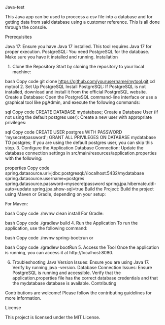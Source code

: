 Java-test

This Java app can be used to proccess a csv file into a database and for getting data from said database using a customer reference. This is all done through the console.

Prerequisites

Java 17: Ensure you have Java 17 installed. This tool requires Java 17 for proper execution.
PostgreSQL: You need PostgreSQL for the database. Make sure you have it installed and running.
Installation

1. Clone the Repository
Start by cloning the repository to your local machine:

bash
Copy code
git clone https://github.com/yourusername/mytool.git
cd mytool
2. Set Up PostgreSQL
Install PostgreSQL: If PostgreSQL is not installed, download and install it from the official PostgreSQL website.
Create a Database:
Open the PostgreSQL command-line interface or use a graphical tool like pgAdmin, and execute the following commands:

sql
Copy code
CREATE DATABASE mydatabase;
Create a Database User (if not using the default postgres user):
Create a new user with appropriate privileges:

sql
Copy code
CREATE USER postgres WITH PASSWORD 'mysecretpassword';
GRANT ALL PRIVILEGES ON DATABASE mydatabase TO postgres;
If you are using the default postgres user, you can skip this step.
3. Configure the Application
Database Connection:
Update the database connection settings in src/main/resources/application.properties with the following:

properties
Copy code
spring.datasource.url=jdbc:postgresql://localhost:5432/mydatabase
spring.datasource.username=postgres
spring.datasource.password=mysecretpassword
spring.jpa.hibernate.ddl-auto=update
spring.jpa.show-sql=true
Build the Project:
Build the project using Maven or Gradle, depending on your setup:

For Maven:

bash
Copy code
./mvnw clean install
For Gradle:

bash
Copy code
./gradlew build
4. Run the Application
To run the application, use the following command:

bash
Copy code
./mvnw spring-boot:run
or

bash
Copy code
./gradlew bootRun
5. Access the Tool
Once the application is running, you can access it at http://localhost:8080.

6. Troubleshooting
Java Version Issues: Ensure you are using Java 17. Verify by running java -version.
Database Connection Issues: Ensure PostgreSQL is running and accessible. Verify that the application.properties file has the correct database credentials and that the mydatabase database is available.
Contributing

Contributions are welcome! Please follow the contributing guidelines for more information.

License

This project is licensed under the MIT License.
